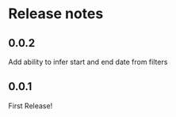 # Release notes

<!-- do not remove -->

## 0.0.2

Add ability to infer start and end date from filters


## 0.0.1

First Release!

